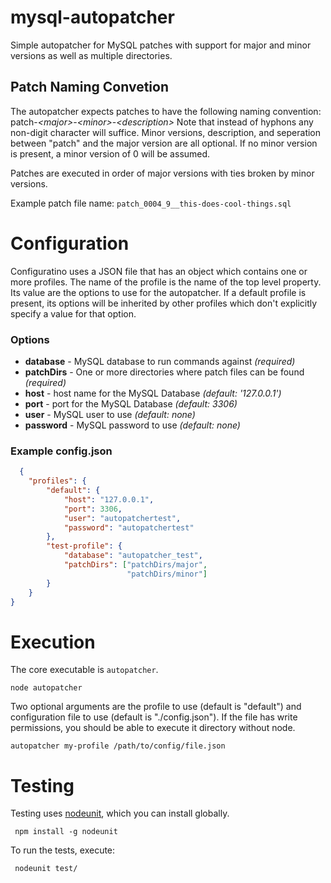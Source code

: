 mysql-autopatcher
=================

Simple autopatcher for MySQL patches with support for major and minor versions as well as multiple directories.

## Patch Naming Convetion

The autopatcher expects patches to have the following naming convention: patch-*&lt;major&gt;*-*&lt;minor&gt;*-*&lt;description&gt;*
Note that instead of hyphons any non-digit character will suffice. Minor versions, description, and seperation between "patch" and the major version are all optional. If no minor version is present, a minor version of 0 will be assumed.

Patches are executed in order of major versions with ties broken by minor versions.

Example patch file name: ```patch_0004_9__this-does-cool-things.sql```

Configuration
=================

Configuratino uses a JSON file that has an object which contains one or more profiles. The name of the profile is the name of the top level property. Its value are the options to use for the autopatcher. If a default profile is present, its options will be inherited by other profiles which don't explicitly specify a value for that option.

### Options

* **database** - MySQL database to run commands against *(required)*
* **patchDirs** - One or more directories where patch files can be found *(required)*
* **host** - host name for the MySQL Database *(default: '127.0.0.1')*
* **port** - port for the MySQL Database *(default: 3306)*
* **user** - MySQL user to use *(default: none)*
* **password** - MySQL password to use *(default: none)*

### Example config.json

```json
  {
    "profiles": {
        "default": {
            "host": "127.0.0.1",
            "port": 3306,
            "user": "autopatchertest",
            "password": "autopatchertest"
        },
        "test-profile": {
            "database": "autopatcher_test",
            "patchDirs": ["patchDirs/major",
                          "patchDirs/minor"]
        }
    }
}
```

Execution
=================

The core executable is ```autopatcher```.

    node autopatcher

Two optional arguments are the profile to use (default is "default") and configuration file to use (default is "./config.json"). If the file has write permissions, you should be able to execute it directory without node.

    autopatcher my-profile /path/to/config/file.json

Testing
============
Testing uses [nodeunit](https://github.com/caolan/nodeunit), which you can install globally.

     npm install -g nodeunit

To run the tests, execute:

     nodeunit test/
